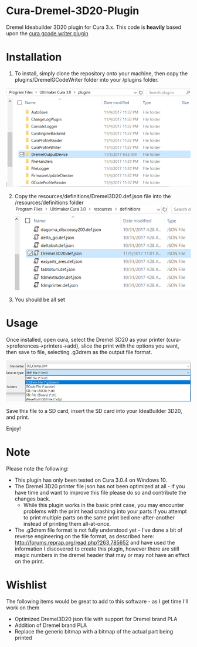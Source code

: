 # Cura-Dremel-3D20-Plugin
Dremel Ideabuilder 3D20 plugin for Cura 3.x.  This code is **heavily** based upon the [cura gcode writer plugin](https://github.com/Ultimaker/Cura/tree/master/plugins/GCodeWriter)

# Installation
1. To install, simply clone the repository onto your machine, then copy the plugins/DremelGCodeWriter folder into your <cura install>/plugins folder.

![Copy the contents of DremelGCodeWriter to the plugin directory of cura](/docs/plugindir.PNG)

2.   Copy the resources/definitions/Dremel3D20.def.json file into the <cura install>/resources/definitions folder
![Copy the contents of Dremel printer json file to the definitions directory of cura](/docs/dremelresource.PNG)

3.  You should be all set

# Usage
Once installed, open cura, select the Dremel 3D20 as your printer (cura->preferences->printers->add), slice the print with the options you want, then save to file, selecting .g3drem as the output file format. 

![Save as .g3drem file](/docs/saveas.PNG)

 Save this file to a SD card, insert the SD card into your IdeaBuilder 3D20, and print.

Enjoy!

# Note
Please note the following:
* This plugin has only been tested on Cura 3.0.4 on Windows 10.
* The Dremel 3D20 printer file json has not been optimized at all - if you have time and want to improve this file please do so and contribute the changes back.
  * While this plugin works in the basic print case, you may encounter problems with the print head crashing into your parts if you attempt to print multiple parts on the same print bed one-after-another instead of printing them all-at-once.
* The .g3drem file format is not fully understood yet - I've done a bit of reverse engineering on the file format, as described here: http://forums.reprap.org/read.php?263,785652 and have used the information I discovered to create this plugin, however there are still magic numbers in the dremel header that may or may not have an effect on the print.

# Wishlist
The following items would be great to add to this software - as I get time I'll work on them
* Optimized Dremel3D20 json file with support for Dremel brand PLA
* Addition of Dremel brand PLA
* Replace the generic bitmap with a bitmap of the actual part being printed
